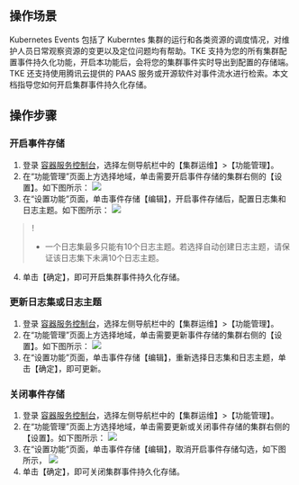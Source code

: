 ## 操作场景

Kubernetes Events 包括了 Kuberntes 集群的运行和各类资源的调度情况，对维护人员日常观察资源的变更以及定位问题均有帮助。TKE 支持为您的所有集群配置事件持久化功能，开启本功能后，会将您的集群事件实时导出到配置的存储端。TKE 还支持使用腾讯云提供的 PAAS 服务或开源软件对事件流水进行检索。本文档指导您如何开启集群事件持久化存储。

## 操作步骤


### 开启事件存储

1. 登录 [容器服务控制台](https://console.cloud.tencent.com/tke2)，选择左侧导航栏中的【集群运维】>【功能管理】。
2. 在“功能管理”页面上方选择地域，单击需要开启事件存储的集群右侧的【设置】。如下图所示：
![](https://main.qcloudimg.com/raw/e71f52765488cfc7ca687d66decda6fc.png)
3. 在“设置功能”页面，单击事件存储【编辑】，开启事件存储后，配置日志集和日志主题。如下图所示：
![](https://main.qcloudimg.com/raw/24ec7b1276b7c5752db54c54eeeddb43.png)


 >! 
 > - 一个日志集最多只能有10个日志主题。若选择自动创建日志主题，请保证该日志集下未满10个日志主题。

4. 单击【确定】，即可开启集群事件持久化存储。

### 更新日志集或日志主题

1. 登录 [容器服务控制台](https://console.cloud.tencent.com/tke2)，选择左侧导航栏中的【集群运维】>【功能管理】。
2. 在“功能管理”页面上方选择地域，单击需要更新事件存储的集群右侧的【设置】。如下图所示：
![](https://main.qcloudimg.com/raw/e71f52765488cfc7ca687d66decda6fc.png)
3. 在“设置功能”页面，单击事件存储【编辑】，重新选择日志集和日志主题，单击【确定】，即可更新。

### 关闭事件存储

1. 登录 [容器服务控制台](https://console.cloud.tencent.com/tke2)，选择左侧导航栏中的【集群运维】>【功能管理】。
2. 在“功能管理”页面上方选择地域，单击需要更新或关闭事件存储的集群右侧的【设置】。如下图所示：
![](https://main.qcloudimg.com/raw/e71f52765488cfc7ca687d66decda6fc.png)
3. 在“设置功能”页面，单击事件存储【编辑】，取消开启事件存储勾选，如下图所示，
![](https://main.qcloudimg.com/raw/1b71e6bdbc862a44a3c32430f2bc1af3.png)
4. 单击【确定】，即可关闭集群事件持久化存储。


